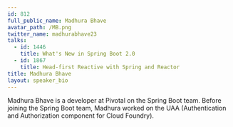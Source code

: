```yaml
---
id: 812
full_public_name: Madhura Bhave
avatar_path: /MB.png
twitter_name: madhurabhave23
talks:
  - id: 1446
    title: What's New in Spring Boot 2.0
  - id: 1867
    title: Head-first Reactive with Spring and Reactor
title: Madhura Bhave
layout: speaker_bio
---
```



Madhura Bhave is a developer at Pivotal on the Spring Boot team. Before joining the Spring Boot team, Madhura worked on the UAA (Authentication and Authorization component for Cloud Foundry).